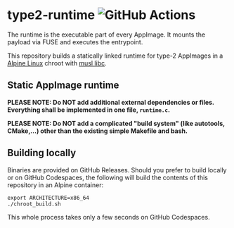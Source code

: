 # type2-runtime ![GitHub Actions](https://github.com/AppImage/type2-runtime/actions/workflows/build.yaml/badge.svg)

The runtime is the executable part of every AppImage. It mounts the payload via FUSE and executes the entrypoint.

This repository builds a statically linked runtime for type-2 AppImages in a [Alpine Linux](https://alpinelinux.org/) chroot with [musl libc](https://www.musl-libc.org/).

## Static AppImage runtime

__PLEASE NOTE: Do NOT add additional external dependencies or files. Everything shall be implemented in one file,  `runtime.c`.__

__PLEASE NOTE: Do NOT add a complicated "build system" (like autotools, CMake,...) other than the existing simple Makefile and bash.__

## Building locally

Binaries are provided on GitHub Releases. Should you prefer to build locally or on GitHub Codespaces, the following will build the contents of this repository in an Alpine container:

```
export ARCHITECTURE=x86_64
./chroot_build.sh
```

This whole process takes only a few seconds on GitHub Codespaces.
